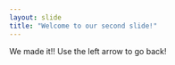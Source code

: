 ```yaml
---
layout: slide
title: "Welcome to our second slide!"
---
```

We made it!!
Use the left arrow to go back!
